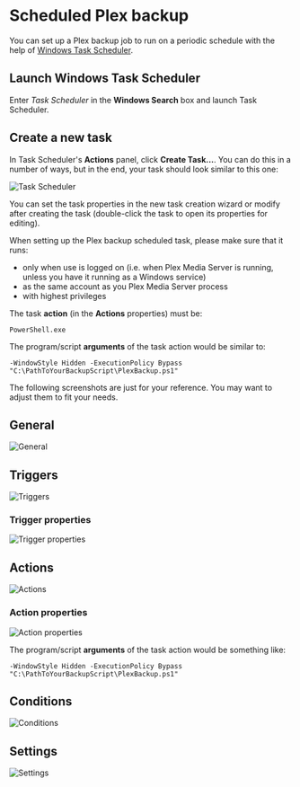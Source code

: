 # Scheduled Plex backup

You can set up a Plex backup job to run on a periodic schedule with the help of [Windows Task Scheduler](https://docs.microsoft.com/en-us/windows/desktop/taskschd/task-scheduler-start-page).

## Launch Windows Task Scheduler

Enter _Task Scheduler_ in the __Windows Search__ box and launch Task Scheduler.

## Create a new task

In Task Scheduler's __Actions__ panel, click __Create Task...__. You can do this in a number of ways, but in the end, your task should look similar to this one:

![Task Scheduler](https://user-images.githubusercontent.com/2113681/52493659-e50aa880-2b80-11e9-84b2-f3a2fdbd7112.PNG)

You can set the task properties in the new task creation wizard or modify after creating the task (double-click the task to open its properties for editing).

When setting up the Plex backup scheduled task, please make sure that it runs:

- only when use is logged on (i.e. when Plex Media Server is running, unless you have it running as a Windows service)
- as the same account as you Plex Media Server process
- with highest privileges

The task __action__ (in the __Actions__ properties) must be:

`PowerShell.exe`

The program/script __arguments__ of the task action would be similar to:

`-WindowStyle Hidden -ExecutionPolicy Bypass "C:\PathToYourBackupScript\PlexBackup.ps1"`

The following screenshots are just for your reference. You may want to adjust them to fit your needs.

## General

![General](https://user-images.githubusercontent.com/2113681/52495321-2dc46080-2b85-11e9-8f27-194950df07da.PNG)

## Triggers 

![Triggers](https://user-images.githubusercontent.com/2113681/52493677-efc53d80-2b80-11e9-9918-98643313a70e.PNG)

### Trigger properties

![Trigger properties](https://user-images.githubusercontent.com/2113681/52493684-f3f15b00-2b80-11e9-8646-5f108ce4b954.PNG)

## Actions

![Actions](https://user-images.githubusercontent.com/2113681/52493692-f9e73c00-2b80-11e9-91f8-d3f438cb5c20.PNG)

### Action properties

![Action properties](https://user-images.githubusercontent.com/2113681/52499026-53566780-2b8f-11e9-8990-38eee6525340.PNG)

The program/script __arguments__ of the task action would be something like:

`-WindowStyle Hidden -ExecutionPolicy Bypass "C:\PathToYourBackupScript\PlexBackup.ps1"`

## Conditions

![Conditions](https://user-images.githubusercontent.com/2113681/52493716-023f7700-2b81-11e9-96a5-b673da4379f6.PNG)

## Settings

![Settings](https://user-images.githubusercontent.com/2113681/52493729-066b9480-2b81-11e9-8130-6965da7de755.PNG)
